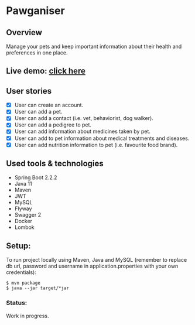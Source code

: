 # **Pawganiser**

## Overview
Manage your pets and keep important information about their health and preferences in one place.

## Live demo: [click here](http://somedayiwill-env.eba-3hdq2v4t.us-west-2.elasticbeanstalk.com/swagger-ui.html#/)

## User stories
 - [x] User can create an account.
 - [x] User can add a pet.
 - [x] User can add a contact (i.e. vet, behaviorist, dog walker).
 - [x] User can add a pedigree to pet.
 - [x] User can add information about medicines taken by pet.
 - [x] User can add to pet information about medical treatments and diseases.
 - [x] User can add nutrition information to pet (i.e. favourite food brand).
  
## Used tools & technologies
* Spring Boot 2.2.2
* Java 11
* Maven
* JWT
* MySQL
* Flyway
* Swagger 2
* Docker
* Lombok


## Setup:
To run project locally using Maven, Java and MySQL (remember to replace db url, password and username in application.properties with your own credentials):
```
$ mvn package
$ java --jar target/*jar
```

### Status:
Work in progress. 

